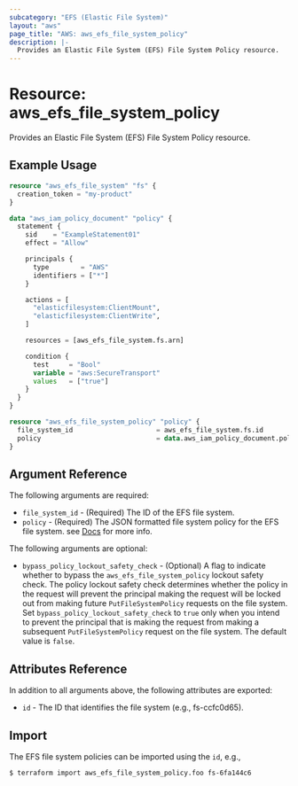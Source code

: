 ```yaml
---
subcategory: "EFS (Elastic File System)"
layout: "aws"
page_title: "AWS: aws_efs_file_system_policy"
description: |-
  Provides an Elastic File System (EFS) File System Policy resource.
---
```


# Resource: aws_efs_file_system_policy

Provides an Elastic File System (EFS) File System Policy resource.

## Example Usage

```terraform
resource "aws_efs_file_system" "fs" {
  creation_token = "my-product"
}

data "aws_iam_policy_document" "policy" {
  statement {
    sid    = "ExampleStatement01"
    effect = "Allow"

    principals {
      type        = "AWS"
      identifiers = ["*"]
    }

    actions = [
      "elasticfilesystem:ClientMount",
      "elasticfilesystem:ClientWrite",
    ]

    resources = [aws_efs_file_system.fs.arn]

    condition {
      test     = "Bool"
      variable = "aws:SecureTransport"
      values   = ["true"]
    }
  }
}

resource "aws_efs_file_system_policy" "policy" {
  file_system_id                     = aws_efs_file_system.fs.id
  policy                             = data.aws_iam_policy_document.policy.json
}
```

## Argument Reference

The following arguments are required:

* `file_system_id` - (Required) The ID of the EFS file system.
* `policy` - (Required) The JSON formatted file system policy for the EFS file system. see [Docs](https://docs.aws.amazon.com/efs/latest/ug/access-control-overview.html#access-control-manage-access-intro-resource-policies) for more info.

The following arguments are optional:

* `bypass_policy_lockout_safety_check` - (Optional) A flag to indicate whether to bypass the `aws_efs_file_system_policy` lockout safety check. The policy lockout safety check determines whether the policy in the request will prevent the principal making the request will be locked out from making future `PutFileSystemPolicy` requests on the file system. Set `bypass_policy_lockout_safety_check` to `true` only when you intend to prevent the principal that is making the request from making a subsequent `PutFileSystemPolicy` request on the file system. The default value is `false`.

## Attributes Reference

In addition to all arguments above, the following attributes are exported:

* `id` - The ID that identifies the file system (e.g., fs-ccfc0d65).

## Import

The EFS file system policies can be imported using the `id`, e.g.,

```
$ terraform import aws_efs_file_system_policy.foo fs-6fa144c6
```
